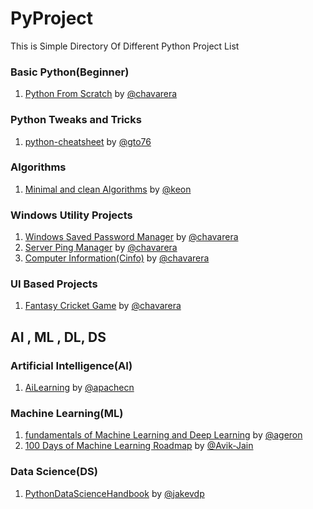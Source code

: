 # PyProject
This is Simple Directory Of Different Python Project List

### Basic Python(Beginner)
1) [Python From Scratch](https://github.com/chavarera/PythonScript) by [@chavarera](https://github.com/chavarera)
### Python Tweaks and Tricks
1) [python-cheatsheet](https://github.com/gto76/python-cheatsheet) by [@gto76](https://github.com/gto76)



### Algorithms
1) [Minimal and clean Algorithms](https://github.com/keon/algorithms) by [@keon](https://github.com/keon/)

### Windows Utility Projects
1) [Windows Saved Password Manager](https://github.com/chavarera/WSPManager) by [@chavarera](https://github.com/chavarera)
2) [Server Ping Manager](https://github.com/chavarera/ServerPingManager) by [@chavarera](https://github.com/chavarera)
3) [Computer Information(Cinfo)](https://github.com/chavarera/Cinfo) by [@chavarera](https://github.com/chavarera)


### UI Based Projects
1) [Fantasy Cricket Game](https://github.com/chavarera/Fantasy-Cricket-Game) by [@chavarera](https://github.com/chavarera)


## AI , ML , DL, DS
### Artificial Intelligence(AI)
1) [AiLearning](https://github.com/apachecn/AiLearning) by [@apachecn](https://github.com/apachecn/)

### Machine Learning(ML)
1) [fundamentals of Machine Learning and Deep Learning](https://github.com/ageron/handson-ml) by [@ageron](https://github.com/ageron)
2) [100 Days of Machine Learning Roadmap](https://github.com/Avik-Jain/100-Days-Of-ML-Code) by [@Avik-Jain](https://github.com/Avik-Jain)

### Data Science(DS)
1) [PythonDataScienceHandbook](https://github.com/jakevdp/PythonDataScienceHandbook) by [@jakevdp](https://github.com/jakevdp/)
